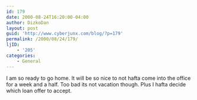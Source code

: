 ```yaml
---
id: 179
date: 2000-08-24T16:20:00-04:00
author: DizkoDan
layout: post
guid: 'http://www.cyberjunx.com/blog/?p=179'
permalink: /2000/08/24/179/
ljID:
    - '205'
categories:
    - General
---
```


I am so ready to go home. It will be so nice to not hafta come into the office for a week and a half. Too bad its not vacation though. Plus I hafta decide which loan offer to accept.